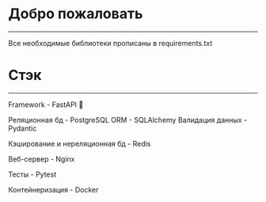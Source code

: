 # Добро пожаловать
__________

Все необходимые библиотеки прописаны в requirements.txt

# Стэк
_______________

Framework - FastAPI 💫

Реляционная бд - PostgreSQL
ORM - SQLAlchemy
Валидация данных - Pydantic

Кэширование и нереляционная бд - Redis

Веб-сервер - Nginx

Тесты - Pytest

Контейнеризация - Docker 


